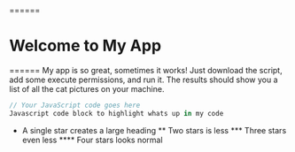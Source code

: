======
# Welcome to My App
======
My app is so great, sometimes it works! Just download the script, add some execute permissions, and run it. The results should show you a list of all the cat pictures on your machine.
```javascript
// Your JavaScript code goes here
Javascript code block to highlight whats up in my code 
```
* A single star creates a large heading ** Two stars is less *** Three stars even less **** Four stars looks normal

